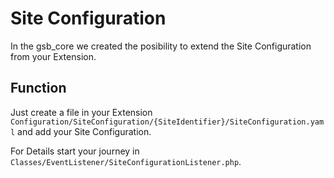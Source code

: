 <!--
SPDX-FileCopyrightText: 2024 Bundesrepublik Deutschland, vertreten durch das BMI/ITZBund

SPDX-License-Identifier: GPL-3.0-or-later
-->

# Site Configuration

In the gsb_core we created the posibility to extend the Site Configuration from your Extension.

## Function

Just create a file in your Extension `Configuration/SiteConfiguration/{SiteIdentifier}/SiteConfiguration.yaml` and add your Site Configuration.

For Details start your journey in  `Classes/EventListener/SiteConfigurationListener.php`.

